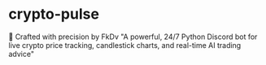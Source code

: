 # crypto-pulse
🤖 Crafted with precision by FkDv  "A powerful, 24/7 Python Discord bot for live crypto price tracking, candlestick charts, and real-time AI trading advice"
